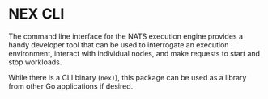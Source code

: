 # NEX CLI
The command line interface for the NATS execution engine provides a handy developer tool that can be used to interrogate
an execution environment, interact with individual nodes, and make requests to start and stop workloads. 

While there is a CLI binary (`nex)`), this package can be used as a library from other Go applications if desired.